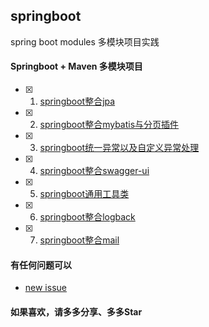 ## springboot
 spring boot modules  多模块项目实践

#### Springboot + Maven 多模块项目


- [x] 1. [springboot整合jpa](https://github.com/isliqian/spring-boot-modules/tree/master/dao-jpa)
- [x] 2. [springboot整合mybatis与分页插件](https://github.com/isliqian/spring-boot-modules/tree/master/dao-mybatis)
- [x] 3. [springboot统一异常以及自定义异常处理](https://github.com/isliqian/spring-boot-modules/tree/master/exception)
- [x] 4. [springboot整合swagger-ui](https://github.com/isliqian/spring-boot-modules/tree/master/swagger-ui)
- [x] 5. [springboot通用工具类](https://github.com/isliqian/spring-boot-modules/tree/master/utils)
- [x] 6. [springboot整合logback](https://github.com/isliqian/spring-boot-modules/tree/master/logback)
- [x] 7. [springboot整合mail](https://github.com/isliqian/spring-boot-modules/tree/master/mail)


#### 有任何问题可以
- [new issue](https://github.com/isliqian/spring-boot-modules/issues)
#### 如果喜欢，请多多分享、多多Star 